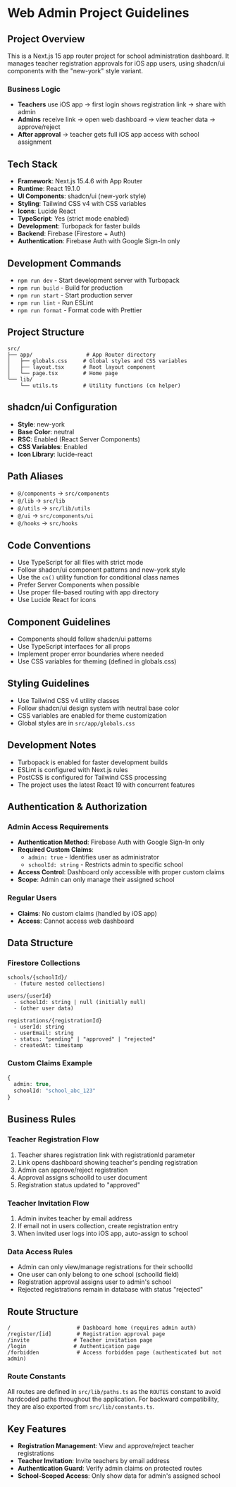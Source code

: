 # Web Admin Project Guidelines

## Project Overview

This is a Next.js 15 app router project for school administration dashboard. It manages teacher registration approvals for iOS app users, using shadcn/ui components with the "new-york" style variant.

### Business Logic

- **Teachers** use iOS app → first login shows registration link → share with admin
- **Admins** receive link → open web dashboard → view teacher data → approve/reject
- **After approval** → teacher gets full iOS app access with school assignment

## Tech Stack

- **Framework**: Next.js 15.4.6 with App Router
- **Runtime**: React 19.1.0
- **UI Components**: shadcn/ui (new-york style)
- **Styling**: Tailwind CSS v4 with CSS variables
- **Icons**: Lucide React
- **TypeScript**: Yes (strict mode enabled)
- **Development**: Turbopack for faster builds
- **Backend**: Firebase (Firestore + Auth)
- **Authentication**: Firebase Auth with Google Sign-In only

## Development Commands

- `npm run dev` - Start development server with Turbopack
- `npm run build` - Build for production
- `npm run start` - Start production server
- `npm run lint` - Run ESLint
- `npm run format` - Format code with Prettier

## Project Structure

```
src/
├── app/                 # App Router directory
│   ├── globals.css     # Global styles and CSS variables
│   ├── layout.tsx      # Root layout component
│   └── page.tsx        # Home page
└── lib/
    └── utils.ts        # Utility functions (cn helper)
```

## shadcn/ui Configuration

- **Style**: new-york
- **Base Color**: neutral
- **RSC**: Enabled (React Server Components)
- **CSS Variables**: Enabled
- **Icon Library**: lucide-react

## Path Aliases

- `@/components` → `src/components`
- `@/lib` → `src/lib`
- `@/utils` → `src/lib/utils`
- `@/ui` → `src/components/ui`
- `@/hooks` → `src/hooks`

## Code Conventions

- Use TypeScript for all files with strict mode
- Follow shadcn/ui component patterns and new-york style
- Use the `cn()` utility function for conditional class names
- Prefer Server Components when possible
- Use proper file-based routing with app directory
- Use Lucide React for icons

## Component Guidelines

- Components should follow shadcn/ui patterns
- Use TypeScript interfaces for all props
- Implement proper error boundaries where needed
- Use CSS variables for theming (defined in globals.css)

## Styling Guidelines

- Use Tailwind CSS v4 utility classes
- Follow shadcn/ui design system with neutral base color
- CSS variables are enabled for theme customization
- Global styles are in `src/app/globals.css`

## Development Notes

- Turbopack is enabled for faster development builds
- ESLint is configured with Next.js rules
- PostCSS is configured for Tailwind CSS processing
- The project uses the latest React 19 with concurrent features

## Authentication & Authorization

### Admin Access Requirements

- **Authentication Method**: Firebase Auth with Google Sign-In only
- **Required Custom Claims**:
  - `admin: true` - Identifies user as administrator
  - `schoolId: string` - Restricts admin to specific school
- **Access Control**: Dashboard only accessible with proper custom claims
- **Scope**: Admin can only manage their assigned school

### Regular Users

- **Claims**: No custom claims (handled by iOS app)
- **Access**: Cannot access web dashboard

## Data Structure

### Firestore Collections

```
schools/{schoolId}/
  - (future nested collections)

users/{userId}
  - schoolId: string | null (initially null)
  - (other user data)

registrations/{registrationId}
  - userId: string
  - userEmail: string
  - status: "pending" | "approved" | "rejected"
  - createdAt: timestamp
```

### Custom Claims Example

```typescript
{
  admin: true,
  schoolId: "school_abc_123"
}
```

## Business Rules

### Teacher Registration Flow

1. Teacher shares registration link with registrationId parameter
2. Link opens dashboard showing teacher's pending registration
3. Admin can approve/reject registration
4. Approval assigns schoolId to user document
5. Registration status updated to "approved"

### Teacher Invitation Flow

1. Admin invites teacher by email address
2. If email not in users collection, create registration entry
3. When invited user logs into iOS app, auto-assign to school

### Data Access Rules

- Admin can only view/manage registrations for their schoolId
- One user can only belong to one school (schoolId field)
- Registration approval assigns user to admin's school
- Rejected registrations remain in database with status "rejected"

## Route Structure

```
/                     # Dashboard home (requires admin auth)
/register/[id]        # Registration approval page
/invite              # Teacher invitation page
/login               # Authentication page
/forbidden            # Access forbidden page (authenticated but not admin)
```

### Route Constants

All routes are defined in `src/lib/paths.ts` as the `ROUTES` constant to avoid hardcoded paths throughout the application. For backward compatibility, they are also exported from `src/lib/constants.ts`.

## Key Features

- **Registration Management**: View and approve/reject teacher registrations
- **Teacher Invitation**: Invite teachers by email address
- **Authentication Guard**: Verify admin claims on protected routes
- **School-Scoped Access**: Only show data for admin's assigned school
